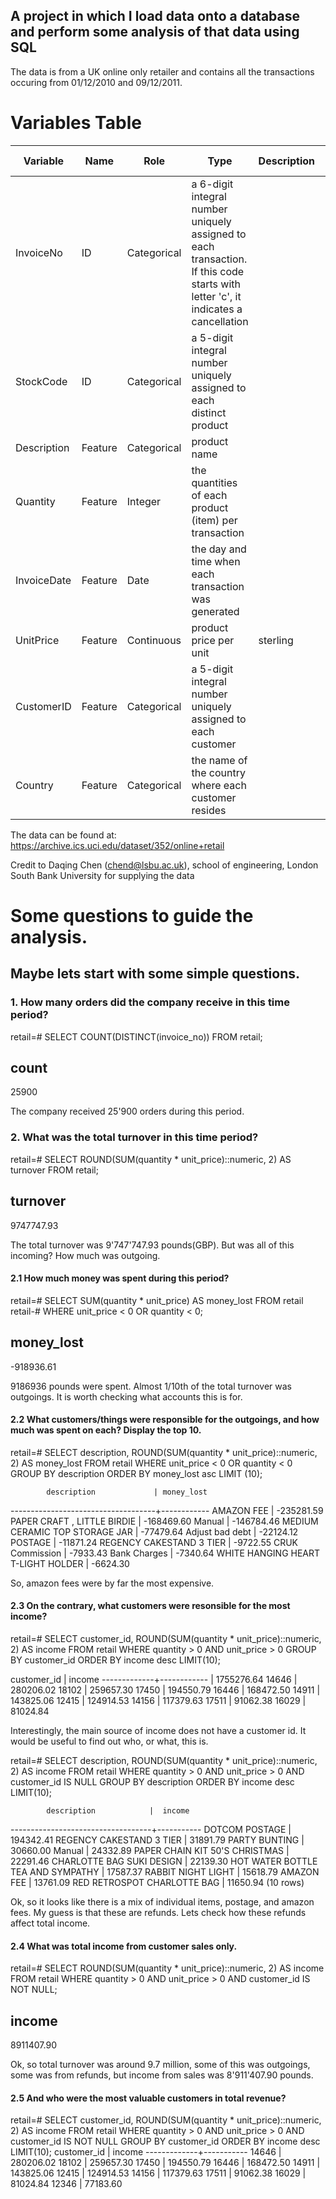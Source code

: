 ## A project in which I load data onto a database and perform some analysis of that data using SQL

The data is from a UK online only retailer and contains all the transactions occuring from 01/12/2010 and 09/12/2011.

# Variables Table

| Variable | Name | Role | Type | Description | Units | Missing Values |
| --- | --- | --- | --- | --- | --- | --- | 
InvoiceNo | ID |	Categorical |	a 6-digit integral number uniquely assigned to each transaction. If this code starts with letter 'c', it indicates a cancellation |     |	no |
StockCode | ID |	Categorical |	a 5-digit integral number uniquely assigned to each distinct product |  | no |
Description |	Feature |	Categorical	| product name |    | 	no |
Quantity |	Feature |	Integer |	the quantities of each product (item) per transaction | | no |
InvoiceDate |	Feature |	 Date |	the day and time when each transaction was generated |  | no |
UnitPrice |	Feature |	Continuous |	product price per unit | sterling |	no |
CustomerID |	Feature |	Categorical |	a 5-digit integral number uniquely assigned to each customer |  | no |
Country |	Feature |	Categorical |	the name of the country where each customer resides |	| no |


The data can be found at: https://archive.ics.uci.edu/dataset/352/online+retail

Credit to Daqing Chen (chend@lsbu.ac.uk), school of engineering, London South Bank University for supplying the data



# Some questions to guide the analysis.

## Maybe lets start with some simple questions.

### 1. How many orders did the company receive in this time period?

retail=# SELECT COUNT(DISTINCT(invoice_no)) FROM retail;

 count 
-------
 25900

The company received 25'900 orders during this period.

### 2. What was the total turnover in this time period?


retail=# SELECT ROUND(SUM(quantity * unit_price)::numeric, 2) AS turnover FROM retail;

   turnover 
-------------
  9747747.93

The total turnover was 9'747'747.93 pounds(GBP).
But was all of this incoming? How much was outgoing.

#### 2.1 How much money was spent during this period?

retail=# SELECT SUM(quantity * unit_price) AS money_lost FROM retail
retail-# WHERE unit_price < 0 OR quantity < 0;

 money_lost 
------------
 -918936.61


9186936 pounds were spent. Almost 1/10th of the total turnover was outgoings. It is worth checking what accounts this is for.

#### 2.2 What customers/things were responsible for the outgoings, and how much was spent on each? Display the top 10.

retail=# SELECT description,  ROUND(SUM(quantity * unit_price)::numeric, 2) AS money_lost FROM retail
WHERE unit_price < 0 OR quantity < 0 
GROUP BY description
ORDER BY money_lost asc
LIMIT (10);

            description             | money_lost 
------------------------------------+------------
 AMAZON FEE                         | -235281.59
 PAPER CRAFT , LITTLE BIRDIE        | -168469.60
 Manual                             | -146784.46
 MEDIUM CERAMIC TOP STORAGE JAR     |  -77479.64
 Adjust bad debt                    |  -22124.12
 POSTAGE                            |  -11871.24
 REGENCY CAKESTAND 3 TIER           |   -9722.55
 CRUK Commission                    |   -7933.43
 Bank Charges                       |   -7340.64
 WHITE HANGING HEART T-LIGHT HOLDER |   -6624.30


So, amazon fees were by far the most expensive.


#### 2.3 On the contrary, what customers were resonsible for the most income?

retail=# SELECT customer_id, ROUND(SUM(quantity * unit_price)::numeric, 2) AS income FROM retail
WHERE quantity > 0 AND unit_price > 0
GROUP BY customer_id
ORDER BY income desc
LIMIT(10);

 customer_id |   income 
-------------+------------
             | 1755276.64
       14646 |  280206.02
       18102 |  259657.30
       17450 |  194550.79
       16446 |  168472.50
       14911 |  143825.06
       12415 |  124914.53
       14156 |  117379.63
       17511 |   91062.38
       16029 |   81024.84



Interestingly, the main source of income does not have a customer id. It would be useful to find out who, or what, this is.

retail=# SELECT description, ROUND(SUM(quantity * unit_price)::numeric, 2) AS income FROM retail
WHERE quantity > 0 AND unit_price > 0 AND customer_id IS NULL
GROUP BY description
ORDER BY income desc
LIMIT(10);

            description            |  income   
-----------------------------------+-----------
 DOTCOM POSTAGE                    | 194342.41
 REGENCY CAKESTAND 3 TIER          |  31891.79
 PARTY BUNTING                     |  30660.00
 Manual                            |  24332.89
 PAPER CHAIN KIT 50'S CHRISTMAS    |  22291.46
 CHARLOTTE BAG SUKI DESIGN         |  22139.30
 HOT WATER BOTTLE TEA AND SYMPATHY |  17587.37
 RABBIT NIGHT LIGHT                |  15618.79
 AMAZON FEE                        |  13761.09
 RED RETROSPOT CHARLOTTE BAG       |  11650.94
(10 rows)


Ok, so it looks like there is a mix of individual items, postage, and amazon fees. My guess is that these are refunds. 
Lets check how these refunds affect total income. 

#### 2.4 What was total income from customer sales only.

retail=# SELECT ROUND(SUM(quantity * unit_price)::numeric, 2) AS income FROM retail
WHERE quantity > 0 AND unit_price > 0 AND customer_id IS NOT NULL;

   income
------------
 8911407.90

Ok, so total turnover was around 9.7 million, some of this was outgoings, some was from refunds, but income from sales was 8'911'407.90 pounds.


#### 2.5 And who were the most valuable customers in total revenue?

retail=# SELECT customer_id, ROUND(SUM(quantity * unit_price)::numeric, 2) AS income FROM retail
WHERE quantity > 0 AND unit_price > 0 AND customer_id IS NOT NULL
GROUP BY customer_id
ORDER BY income desc
LIMIT(10);
 customer_id |  income
-------------+-----------
       14646 | 280206.02
       18102 | 259657.30
       17450 | 194550.79
       16446 | 168472.50
       14911 | 143825.06
       12415 | 124914.53
       14156 | 117379.63
       17511 |  91062.38
       16029 |  81024.84
       12346 |  77183.60


 





